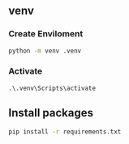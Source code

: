 
## venv
### Create Enviloment
```bash
python -m venv .venv
```

### Activate
```
.\.venv\Scripts\activate
```

## Install packages
```bash
pip install -r requirements.txt
```
